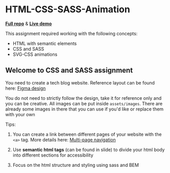 # HTML-CSS-SASS-Animation

[**Full repo**](https://github.com/d-0-t/is3-css-sass/tree/main) & [**Live demo**](https://d-0-t.github.io/integrify/assignments/is3-css-sass-animation/index.html)

This assignment required working with the following concepts:
  - HTML with semantic elements
  - CSS and SASS
  - SVG-CSS animations


## Welcome to CSS and SASS assignment

You need to create a tech blog website. Reference layout can be found here: [Figma design](https://www.figma.com/file/fyN3JrM4xQQJpD7TWwvmTg/frame?node-id=0%3A1)

You do not need to strictly follow the design, take it for reference only and you can be creative.
All images can be put inside `assets/images`. There are already some images in there that you can use if you'd like or replace them with your own

Tips:

1. You can create a link between different pages of your website with the `<a>` tag. More details here: [Multi-page navigation](https://www.w3.org/wiki/Creating_multiple_pages_with_navigation_menus)

2. Use **semantic html tags** (can be found in slide) to divide your html body into different sections for accessibility

3. Focus on the html structure and styling using sass and BEM
